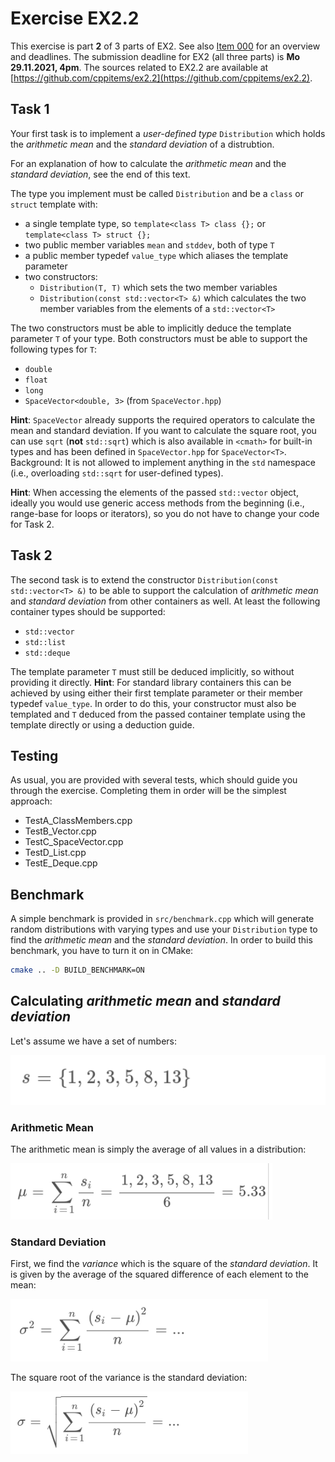 # Exercise EX2.2

This exercise is part **2** of 3 parts of EX2. See also [Item 000](https://cppitems.github.io/#/item/000) for an overview and deadlines. The submission deadline for EX2 (all three parts) is **Mo 29.11.2021, 4pm**. The sources related to EX2.2 are available at [https://github.com/cppitems/ex2.2](https://github.com/cppitems/ex2.2).

## Task 1

Your first task is to implement a *user-defined type* `Distribution` which holds the *arithmetic mean* and the *standard deviation* of a distrubtion.

For an explanation of how to calculate the *arithmetic mean* and the *standard deviation*, see the end of this text.

The type you implement must be called `Distribution` and be a `class` or `struct` template with:
- a single template type, so `template<class T> class {};` or `template<class T> struct {};`
- two public member variables `mean` and `stddev`, both of type `T`
- a public member typedef `value_type` which aliases the template parameter
- two constructors:
  - `Distribution(T, T)` which sets the two member variables
  - `Distribution(const std::vector<T> &)` which calculates the two member variables from the elements of a `std::vector<T>`

The two constructors must be able to implicitly deduce the template parameter `T` of your type.
Both constructors must be able to support the following types for `T`:
- `double`
- `float`
- `long`
- `SpaceVector<double, 3>` (from `SpaceVector.hpp`)

**Hint**: `SpaceVector` already supports the required operators to calculate the mean and standard deviation.
If you want to calculate the square root, you can use `sqrt` (**not** `std::sqrt`) which is also available in `<cmath>` for built-in types and has been defined in `SpaceVector.hpp` for `SpaceVector<T>`. Background: It is not allowed to implement anything in the `std` namespace (i.e., overloading `std::sqrt` for user-defined types).

**Hint**: When accessing the elements of the passed `std::vector` object, ideally you would use generic access methods from the beginning (i.e., range-base for loops or iterators), so you do not have to change your code for Task 2.

## Task 2

The second task is to extend the constructor `Distribution(const std::vector<T> &)` to be able to support the calculation of *arithmetic mean* and *standard deviation* from other containers as well.
At least the following container types should be supported:
- `std::vector`
- `std::list`
- `std::deque`

The template parameter `T` must still be deduced implicitly, so without providing it directly. 
**Hint**: For standard library containers this can be achieved by using either their first template parameter or their member typedef `value_type`.
In order to do this, your constructor must also be templated and `T` deduced from the passed container template using the template directly or using a deduction guide.

## Testing

As usual, you are provided with several tests, which should guide you through the exercise.
Completing them in order will be the simplest approach:
- TestA_ClassMembers.cpp
- TestB_Vector.cpp
- TestC_SpaceVector.cpp
- TestD_List.cpp
- TestE_Deque.cpp

## Benchmark

A simple benchmark is provided in `src/benchmark.cpp` which will generate random distributions with varying types and use your `Distribution` type to find the *arithmetic mean* and the *standard deviation*.
In order to build this benchmark, you have to turn it on in CMake:
```bash
cmake .. -D BUILD_BENCHMARK=ON
```

## Calculating *arithmetic mean* and *standard deviation*

Let's assume we have a set of numbers: 

<img src="set_.png" height=80px>

### Arithmetic Mean

The arithmetic mean is simply the average of all values in a distribution:

<img src="mean_.png" height=90px>

### Standard Deviation

First, we find the *variance* which is the square of the *standard deviation*.
It is given by the average of the squared difference of each element to the mean:

<img src="var_.png" height=100px>

The square root of the variance is the standard deviation:

<img src="stddev_.png" height=100px>